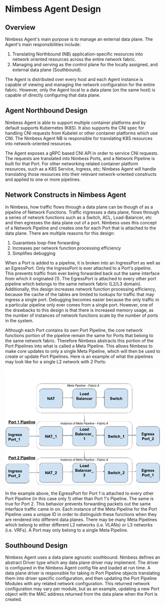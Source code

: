 # Nimbess Agent Design

## Overview

Nimbess Agent's main purpose is to manage an external data plane. The Agent's main responsibilities
include:

 1. Translating Northbound (NB) application-specific resources into network oriented resources across the
 entire network fabric.
 2. Managing and serving as the control plane for the locally assigned, and external data plane (Southbound).
 
 The Agent is distributed over every host and each Agent instance is capable of viewing and managing the
 network configuration for the entire fabric. However, only the Agent local to a data plane (on the same host)
 is capable of directly configuring that data plane.
 
## Agent Northbound Design
 
Nimbess Agent is able to support multiple container platforms and by default supports Kubernetes (K8S). It
also supports the CNI spec for handling CNI requests from Kubelet or other container platforms which use
CNI. The Nimbess Agent NB is responsible for translating K8S resources into network-oriented resources.

The Agent exposes a gRPC based CNI API in order to service CNI requests. The requests are translated into
Nimbess Ports, and a Network Pipeline is built for that Port. For other networking related container platform
resources, such as a K8S Service, Ingress, etc; Nimbess Agent will handle translating those resources into their
relevant network-oriented constructs and applied to one or more pipelines.
 
## Network Constructs in Nimbess Agent
 
In Nimbess, how traffic flows through a data plane can be though of as a pipeline of Network Functions.
Traffic ingresses a data plane, flows through a series of network functions such as a Switch, ACL,
Load-Balancer, etc and then egresses the data plane out of a port. Nimbess uses this concept of a Network
Pipeline and creates one for each Port that is attached to the data plane. There are multiple reasons for
this design:
 
 1. Guarantees loop-free forwarding
 2. Increases per network function processing efficiency
 3. Simplifies debugging
 
When a Port is added to a pipeline, it is broken into an IngressPort as well as an EgressPort. Only the
IngressPort is ever attached to a Port's pipeline. This prevents traffic from ever being forwarded back
out the same interface from which it originated (1). The EgressPort is attached to every other port
pipeline which belongs to the same network fabric (L2/L3 domain). Additionally, this design increases network
function processing efficiency, because the cache of the tables are limited to lookups for traffic that may ingress
a single port. Debugging becomes easier because the only traffic in a particular pipeline only ever comes
from a single port. However, one of the drawbacks to this design is that there is increased memory usage,
as the number of instances of network functions scale by the number of ports in the system.

Although each Port contains its own Port Pipeline, the core network functions portion of the pipeline
remain the same for Ports that belong to the same network fabric. Therefore Nimbess abstracts this portion of
the Port Pipelines into what is called a Meta Pipeline. This allows Nimbess to make core updates to only
a single Meta Pipeline, which will then be used to create or update Port Pipelines. Here is an example of
what the pipelines may look like for a single L2 network with 2 Ports:

[![Nimbess Pipelines](./img/Nimbess_Pipelines.png)](./img/Nimbess_Pipelines.png)

In the example above, the EgressPort for Port 1 is attached to every other Port Pipeline (in this case only 1)
other than Port 1's Pipeline. The same is true for Port 2. This behavior prevents forwarding packets out the
same interface traffic came in on. Each instance of the Meta Pipeline for the Port Pipeline uses a unique ID
in order to distinguish these functions when they are rendered into different data planes. There may be many
Meta Pipelines which belong to either different L2 networks (i.e. VLANs) or L3 networks (i.e. VRFs). A Port
may only belong to a single Meta Pipeline.

## Southbound Design

Nimbess Agent uses a data plane agnostic southbound. Nimbess defines an abstract Driver type which any
data plane driver may implement. The driver is configured in the Nimbess Agent config file and loaded at
run time. A data plane driver is responsible for taking in Port Pipeline objects translating them into driver
specific configuration, and then updating the Port Pipeline Modules with any related network configuration.
This returned network configuration may vary per module, but as an example, updating a new Port object with
the MAC address returned from the data plane when the Port is created.
